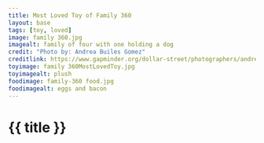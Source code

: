 ```yaml
---
title: Most Loved Toy of Family 360
layout: base
tags: [toy, loved]
image: family 360.jpg
imagealt: family of four with one holding a dog
credit: "Photo by: Andrea Builes Gomez" 
creditlink: https://www.gapminder.org/dollar-street/photographers/andrea-builes-gomez?
toyimage: family 360MostLovedToy.jpg
toyimagealt: plush
foodimage: family-360 food.jpg
foodimagealt: eggs and bacon
---
```


# {{ title }}